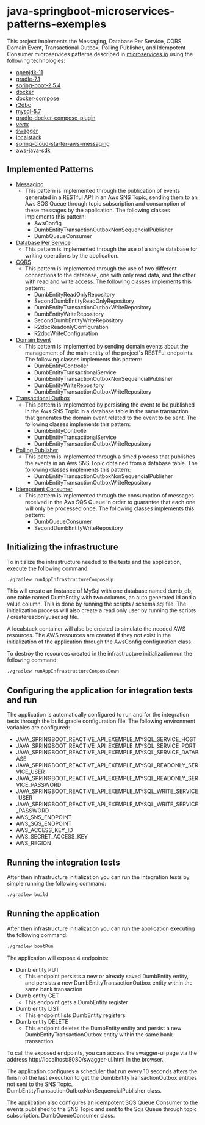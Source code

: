 # java-springboot-microservices-patterns-exemples

This project implements the Messaging, Database Per Service, CQRS, Domain Event, Transactional Outbox, Polling Publisher, and Idempotent Consumer microservices patterns described in [microservices.io](https://microservices.io) using the following technologies:
- [openjdk-11](https://openjdk.java.net/projects/jdk/11/)
- [gradle-7.1](https://docs.gradle.org/7.1/)
- [spring-boot-2.5.4](https://docs.spring.io/spring-boot/docs/2.5.4/reference/html/)
- [docker](https://www.docker.com/)
- [docker-compose](https://docs.docker.com/compose/)
- [r2dbc](https://r2dbc.io/)
- [mysql-5.7](https://dev.mysql.com/downloads/mysql/5.7.html)
- [gradle-docker-compose-plugin](https://github.com/avast/gradle-docker-compose-plugin)
- [vertx](https://vertx.io/)
- [swagger](https://swagger.io/)
- [localstack](https://github.com/localstack/localstack)
- [spring-cloud-starter-aws-messaging](https://github.com/awspring/spring-cloud-aws)
- [aws-java-sdk](https://docs.aws.amazon.com/sdk-for-java/index.html)

## Implemented Patterns
- [Messaging](https://microservices.io/patterns/communication-style/messaging.html)
  - This pattern is implemented through the publication of events generated in a RESTful API in an Aws SNS Topic, sending them to an Aws SQS Queue through topic subscription and consumption of these messages by the application. The following classes implements this pattern:
      - AwsConfig
      - DumbEntityTransactionOutboxNonSequencialPublisher
      - DumbQueueConsumer
- [Database Per Service](https://microservices.io/patterns/data/database-per-service.html)
  - This pattern is implemented through the use of a single database for writing operations by the application.
- [CQRS](https://microservices.io/patterns/data/cqrs.html)
  - This pattern is implemented through the use of two different connections to the database, one with only read data, and the other with read and write access. The following classes implements this pattern:
      - DumbEntityReadOnlyRepository
      - SecondDumbEntityReadOnlyRepository
      - DumbEntityTransactionOutboxWriteRepository
      - DumbEntityWriteRepository
      - SecondDumbEntityWriteRepository
      - R2dbcReadonlyConfiguration
      - R2dbcWriteConfiguration
- [Domain Event](https://microservices.io/patterns/data/domain-event.html)
    - This pattern is implemented by sending domain events about the management of the main entity of the project's RESTFul endpoints. The following classes implements this pattern:
      - DumbEntityController
      - DumbEntityTransactionalService
      - DumbEntityTransactionOutboxNonSequencialPublisher
      - DumbEntityWriteRepository
      - DumbEntityTransactionOutboxWriteRepository
- [Transactional Outbox](https://microservices.io/patterns/data/transactional-outbox.html)
  - This pattern is implemented by persisting the event to be published in the Aws SNS Topic in a database table in the same transaction that generates the domain event related to the event to be sent.  The following classes implements this pattern:
      - DumbEntityController
      - DumbEntityTransactionalService
      - DumbEntityTransactionOutboxWriteRepository
- [Polling Publisher](https://microservices.io/patterns/data/polling-publisher.html)
  - This pattern is implemented through a timed process that publishes the events in an Aws SNS Topic obtained from a database table. The following classes implements this pattern:
      - DumbEntityTransactionOutboxNonSequencialPublisher
      - DumbEntityTransactionOutboxWriteRepository
- [Idempotent Consumer](https://microservices.io/patterns/communication-style/idempotent-consumer.html) 
  - This pattern is implemented through the consumption of messages received in the Aws SQS Queue in order to guarantee that each one will only be processed once. The following classes implements this pattern:
      - DumbQueueConsumer
      - SecondDumbEntityWriteRepository

## Initializing the infrastructure

To initialize the infrastructure needed to the tests and the application, execute the following command:
```bash
./gradlew runAppInfrastructureComposeUp
```
This will create an Instance of MySql with one database named dumb_db, one table named DumbEntity with two columns, an auto generated id and a value column. This is done by running the scripts / schema.sql file.
The initialization process will also create a read only user by running the scripts / createreadonlyuser.sql file.

A localstack container will also be created to simulate the needed AWS resources. The AWS resources are created if they not exist in the initialization of the application through the AwsConfig configuration class.

To destroy the resources created in the infrastructure initialization run the following command:
```bash
./gradlew runAppInfrastructureComposeDown
```

## Configuring the application for integration tests and run
The application is automatically configured to run and for the integration tests through the build.gradle configuration file.
The following environment variables are configured:
  - JAVA_SPRINGBOOT_REACTIVE_API_EXEMPLE_MYSQL_SERVICE_HOST
  - JAVA_SPRINGBOOT_REACTIVE_API_EXEMPLE_MYSQL_SERVICE_PORT
  - JAVA_SPRINGBOOT_REACTIVE_API_EXEMPLE_MYSQL_SERVICE_DATABASE
  - JAVA_SPRINGBOOT_REACTIVE_API_EXEMPLE_MYSQL_READONLY_SERVICE_USER
  - JAVA_SPRINGBOOT_REACTIVE_API_EXEMPLE_MYSQL_READONLY_SERVICE_PASSWORD
  - JAVA_SPRINGBOOT_REACTIVE_API_EXEMPLE_MYSQL_WRITE_SERVICE_USER
  - JAVA_SPRINGBOOT_REACTIVE_API_EXEMPLE_MYSQL_WRITE_SERVICE_PASSWORD
  - AWS_SNS_ENDPOINT
  - AWS_SQS_ENDPOINT
  - AWS_ACCESS_KEY_ID
  - AWS_SECRET_ACCESS_KEY
  - AWS_REGION

## Running the integration tests
After then infrastructure initialization you can run the integration tests by simple running the following command:
```bash
./gradlew build
```

## Running the application
After then infrastructure initialization you can run the application executing the following command:
```bash
./gradlew bootRun
```

The application will expose 4 endpoints:
- Dumb entity PUT
  - This endpoint persists a new or already saved DumbEntity entity, and persists a new DumbEntityTransactionOutbox entity within the same bank transaction
- Dumb entity GET
  - This endpoint gets a DumbEntity register
- Dumb entity LIST
  - This endpoint lists DumbEntity registers
- Dumb entity DELETE
  - This endpoint deletes the DumbEntity entity and persist a new DumbEntityTransactionOutbox entity within the same bank transaction
  
To call the exposed endpoints, you can access the swagger-ui page via the address http://localhost:8080/swagger-ui.html in the browser.

The application configures a scheduler that run every 10 seconds afters the finish of the last execution to get the DumbEntityTransactionOutbox entities not sent to the SNS Topic. DumbEntityTransactionOutboxNonSequencialPublisher class.

The application also configures an idempotent SQS Queue Consumer to the events published to the SNS Topic and sent to the Sqs Queue through topic subscription. DumbQueueConsumer class.
